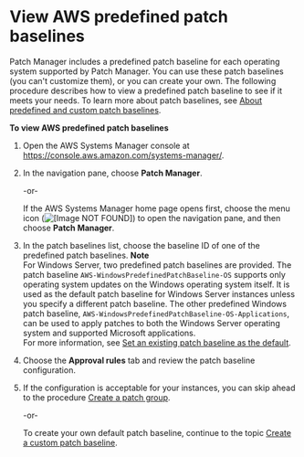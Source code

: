 # View AWS predefined patch baselines<a name="view-predefined-patch-baselines"></a>

Patch Manager includes a predefined patch baseline for each operating system supported by Patch Manager\. You can use these patch baselines \(you can't customize them\), or you can create your own\. The following procedure describes how to view a predefined patch baseline to see if it meets your needs\. To learn more about patch baselines, see [About predefined and custom patch baselines](sysman-patch-baselines.md)\.

**To view AWS predefined patch baselines**

1. Open the AWS Systems Manager console at [https://console\.aws\.amazon\.com/systems\-manager/](https://console.aws.amazon.com/systems-manager/)\.

1. In the navigation pane, choose **Patch Manager**\.

   \-or\-

   If the AWS Systems Manager home page opens first, choose the menu icon \(![\[Image NOT FOUND\]](http://docs.aws.amazon.com/systems-manager/latest/userguide/images/menu-icon-small.png)\) to open the navigation pane, and then choose **Patch Manager**\.

1. In the patch baselines list, choose the baseline ID of one of the predefined patch baselines\.
**Note**  
For Windows Server, two predefined patch baselines are provided\. The patch baseline `AWS-WindowsPredefinedPatchBaseline-OS` supports only operating system updates on the Windows operating system itself\. It is used as the default patch baseline for Windows Server instances unless you specify a different patch baseline\. The other predefined Windows patch baseline, `AWS-WindowsPredefinedPatchBaseline-OS-Applications`, can be used to apply patches to both the Windows Server operating system and supported Microsoft applications\.   
For more information, see [ Set an existing patch baseline as the default](set-default-patch-baseline.md)\.

1. Choose the **Approval rules** tab and review the patch baseline configuration\.

1. If the configuration is acceptable for your instances, you can skip ahead to the procedure [Create a patch group](sysman-patch-group-tagging.md)\. 

   \-or\-

   To create your own default patch baseline, continue to the topic [Create a custom patch baseline](sysman-patch-baseline-console.md)\.